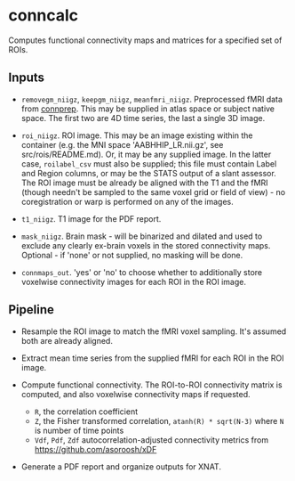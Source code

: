 # conncalc

Computes functional connectivity maps and matrices for a specified set of ROIs.

## Inputs

- `removegm_niigz`, `keepgm_niigz`, `meanfmri_niigz`. Preprocessed fMRI data from 
  [connprep](https://github.com/baxpr/connprep). This may be supplied in atlas space or 
  subject native space. The first two are 4D time series, the last a single 3D image.

- `roi_niigz`.  ROI image. This may be an image existing within the container (e.g. the 
  MNI space 'AABHHIP_LR.nii.gz', see src/rois/README.md). Or, it may be any supplied 
  image. In the latter case, `roilabel_csv` must also be supplied; this file must contain 
  Label and Region columns, or may be the STATS output of a slant assessor. The ROI
  image must be already be aligned with the T1 and the fMRI (though needn't be sampled to
  the same voxel grid or field of view) - no coregistration or warp is performed on any 
  of the images.

- `t1_niigz`. T1 image for the PDF report.

- `mask_niigz`. Brain mask - will be binarized and dilated and used to exclude any clearly 
  ex-brain voxels in the stored connectivity maps. Optional - if 'none' or not supplied, 
  no masking will be done.
  
- `connmaps_out`. 'yes' or 'no' to choose whether to additionally store voxelwise 
  connectivity images for each ROI in the ROI image.

## Pipeline

- Resample the ROI image to match the fMRI voxel sampling. It's assumed both are already 
  aligned.
  
- Extract mean time series from the supplied fMRI for each ROI in the ROI image.

- Compute functional connectivity. The ROI-to-ROI connectivity matrix is computed, and also 
  voxelwise connectivity maps if requested.

  - `R`, the correlation coefficient
  - `Z`, the Fisher transformed correlation, `atanh(R) * sqrt(N-3)` where `N` is number of time points
  - `Vdf`, `Pdf`, `Zdf` autocorrelation-adjusted connectivity metrics from https://github.com/asoroosh/xDF
  
- Generate a PDF report and organize outputs for XNAT.

